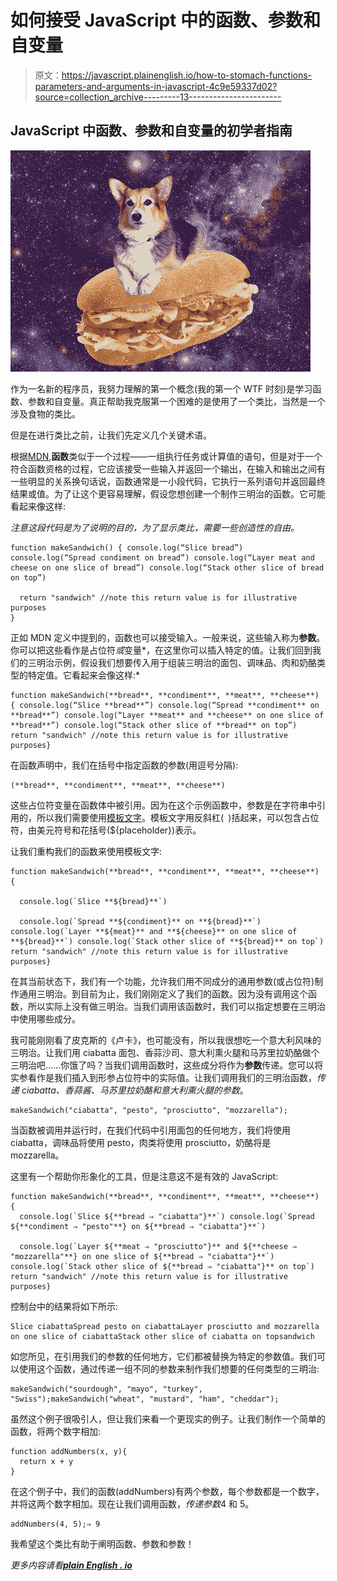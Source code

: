 # 如何接受 JavaScript 中的函数、参数和自变量

> 原文：<https://javascript.plainenglish.io/how-to-stomach-functions-parameters-and-arguments-in-javascript-4c9e59337d02?source=collection_archive---------13----------------------->

## JavaScript 中函数、参数和自变量的初学者指南

![](img/158cab38916299404ad385afe16eb738.png)

作为一名新的程序员，我努力理解的第一个概念(我的第一个 WTF 时刻)是学习函数、参数和自变量。真正帮助我克服第一个困难的是使用了一个类比，当然是一个涉及食物的类比。

但是在进行类比之前，让我们先定义几个关键术语。

根据[MDN](https://developer.mozilla.org/en-US/docs/Web/JavaScript/Guide/Functions),**函数**类似于一个过程——一组执行任务或计算值的语句，但是对于一个符合函数资格的过程，它应该接受一些输入并返回一个输出，在输入和输出之间有一些明显的关系换句话说，函数通常是一小段代码，它执行一系列语句并返回最终结果或值。为了让这个更容易理解，假设您想创建一个制作三明治的函数。它可能看起来像这样:

*注意这段代码是为了说明的目的，为了显示类比，需要一些创造性的自由。*

```
function makeSandwich() { console.log(“Slice bread”) console.log(“Spread condiment on bread”) console.log(“Layer meat and cheese on one slice of bread”) console.log(“Stack other slice of bread on top”)

  return "sandwich" //note this return value is for illustrative purposes
}
```

正如 MDN 定义中提到的，函数也可以接受输入。一般来说，这些输入称为**参数**。你可以把这些看作是占位符*或*变量*，在这里你可以插入特定的值。让我们回到我们的三明治示例，假设我们想要传入用于组装三明治的面包、调味品、肉和奶酪类型的特定值。它看起来会像这样:*

```
function makeSandwich(**bread**, **condiment**, **meat**, **cheese**) { console.log(“Slice **bread**”) console.log(“Spread **condiment** on **bread**”) console.log(“Layer **meat** and **cheese** on one slice of **bread**”) console.log(“Stack other slice of **bread** on top”) return "sandwich" //note this return value is for illustrative purposes}
```

在函数声明中，我们在括号中指定函数的参数(用逗号分隔):

```
(**bread**, **condiment**, **meat**, **cheese**)
```

这些占位符变量在函数体中被引用。因为在这个示例函数中，参数是在字符串中引用的，所以我们需要使用[模板文字](https://developer.mozilla.org/en-US/docs/Web/JavaScript/Reference/Template_literals)。模板文字用反斜杠(` `)括起来，可以包含占位符，由美元符号和花括号(${placeholder})表示。

让我们重构我们的函数来使用模板文字:

```
function makeSandwich(**bread**, **condiment**, **meat**, **cheese**) {

  console.log(`Slice **${bread}**`)

  console.log(`Spread **${condiment}** on **${bread}**`) console.log(`Layer **${meat}** and **${cheese}** on one slice of **${bread}**`) console.log(`Stack other slice of **${bread}** on top`) return "sandwich" //note this return value is for illustrative purposes}
```

在其当前状态下，我们有一个功能，允许我们用不同成分的通用参数(或占位符)制作通用三明治。到目前为止，我们刚刚定义了我们的函数。因为没有调用这个函数，所以实际上没有做三明治。当我们调用该函数时，我们可以指定想要在三明治中使用哪些成分。

我可能刚刚看了皮克斯的《卢卡》，也可能没有，所以我很想吃一个意大利风味的三明治。让我们用 ciabatta 面包、香蒜沙司、意大利熏火腿和马苏里拉奶酪做个三明治吧……你饿了吗？当我们调用函数时，这些成分将作为**参数**传递。您可以将实参看作是我们插入到形参占位符中的实际值。让我们调用我们的三明治函数，*传递 ciabatta、香蒜酱、马苏里拉奶酪和意大利熏火腿的参数*。

```
makeSandwich("ciabatta", "pesto", "prosciutto", "mozzarella");
```

当函数被调用并运行时，在我们代码中引用面包的任何地方，我们将使用 ciabatta，调味品将使用 pesto，肉类将使用 prosciutto，奶酪将是 mozzarella。

这里有一个帮助你形象化的工具，但是注意这不是有效的 JavaScript:

```
function makeSandwich(**bread**, **condiment**, **meat**, **cheese**) {
  console.log(`Slice ${**bread ⇒ "ciabatta"}**`) console.log(`Spread ${**condiment ⇒ "pesto"**} on ${**bread ⇒ "ciabatta"}**`)

  console.log(`Layer ${**meat ⇒ "prosciutto"}** and ${**cheese ⇒ "mozzarella"**} on one slice of ${**bread ⇒ "ciabatta"}**`) console.log(`Stack other slice of ${**bread ⇒ "ciabatta"}** on top`) return "sandwich" //note this return value is for illustrative purposes}
```

控制台中的结果将如下所示:

```
Slice ciabattaSpread pesto on ciabattaLayer prosciutto and mozzarella on one slice of ciabattaStack other slice of ciabatta on topsandwich
```

如您所见，在引用我们的参数的任何地方，它们都被替换为特定的参数值。我们可以使用这个函数，通过传递一组不同的参数来制作我们想要的任何类型的三明治:

```
makeSandwich("sourdough", "mayo", "turkey", "Swiss");makeSandwich("wheat", "mustard", "ham", "cheddar");
```

虽然这个例子很吸引人，但让我们来看一个更现实的例子。让我们制作一个简单的函数，将两个数字相加:

```
function addNumbers(x, y){
  return x + y
}
```

在这个例子中，我们的函数(addNumbers)有两个参数，每个参数都是一个数字，并将这两个数字相加。现在让我们调用函数，*传递参数*4 和 5。

```
addNumbers(4, 5);⇒ 9
```

我希望这个类比有助于阐明函数、参数和参数！

*更多内容请看*[***plain English . io***](http://plainenglish.io)